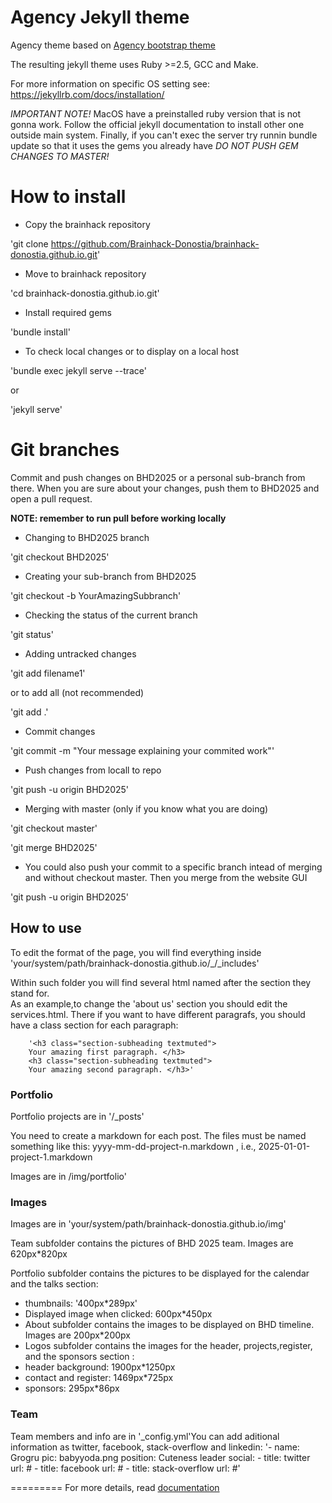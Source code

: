 Agency Jekyll theme
====================

Agency theme based on [Agency bootstrap theme ](https://startbootstrap.com/template-overviews/agency/)

The resulting jekyll theme uses Ruby >=2.5, GCC and Make.

 For more information on specific OS setting see: https://jekyllrb.com/docs/installation/

*IMPORTANT NOTE!* MacOS have a preinstalled ruby version that is not gonna work. Follow the official jekyll documentation to install other one outside main system. Finally, if you can't exec the server try runnin bundle update so that it uses the gems you already have *DO NOT PUSH GEM CHANGES TO MASTER!* 

# How to install

- Copy the brainhack repository

'git clone https://github.com/Brainhack-Donostia/brainhack-donostia.github.io.git'

- Move to brainhack repository

'cd brainhack-donostia.github.io.git'

- Install required gems 

'bundle install'

- To check local changes or to display on a local host 

'bundle exec jekyll serve --trace'

or

'jekyll serve'

# Git branches

Commit and push changes on BHD2025 or a personal sub-branch from there. When you are sure about your changes, push them to BHD2025 and open a pull request.

**NOTE: remember to run pull before working locally**

- Changing to BHD2025 branch  

'git checkout BHD2025'

- Creating your sub-branch from BHD2025  

'git checkout -b YourAmazingSubbranch'

- Checking the status of the current branch  

'git status'

- Adding untracked changes
  
'git add filename1'

or to add all (not recommended)  

'git add .'

- Commit changes 
 
'git commit -m "Your message explaining your commited work"'

- Push changes from locall to repo 
 
'git push -u origin BHD2025'

- Merging with master (only if you know what you are doing)
  
'git checkout master'   

'git merge BHD2025'

- You could also push your commit to a specific branch intead of merging and without checkout master. Then you merge from the website GUI

'git push -u origin BHD2025'

## How to use

To edit the format of the page, you will find everything inside 'your/system/path/brainhack-donostia.github.io/_/_includes'

Within such folder you will find several html named after the section they stand for.  
 As an example,to change the 'about us' section you should edit the services.html. There if you want to have different paragrafs, you should have a class section for each paragraph:

		'<h3 class="section-subheading textmuted">
		Your amazing first paragraph. </h3>
		<h3 class="section-subheading textmuted">
		Your amazing second paragraph. </h3>'

 
### Portfolio 

Portfolio projects are in '/_posts'

You need to create a markdown for each post. The files must be named something like this:
yyyy-mm-dd-project-n.markdown , i.e., 2025-01-01-project-1.markdown

Images are in /img/portfolio'

### Images

Images are in 'your/system/path/brainhack-donostia.github.io/img'

Team subfolder contains the pictures of BHD 2025 team. Images are 620px*820px

Portfolio subfolder contains the pictures to be displayed for the calendar and the talks section:  

- thumbnails: '400px*289px'
- Displayed image when clicked: 600px*450px
- About subfolder contains the images to be displayed on BHD timeline. Images are 200px*200px
- Logos subfolder contains the images for the header, projects,register, and the sponsors section :
- header background: 1900px*1250px
- contact and register: 1469px*725px
- sponsors: 295px*86px

### Team

Team members and info are in '_config.yml'You can add aditional information as twitter, facebook, stack-overflow and linkedin:
		'- name: Grogru
		  pic: babyyoda.png
		  position: Cuteness leader
		  social:
		    - title: twitter
		      url: # 
		    - title: facebook
		      url: #
		    - title: stack-overflow
		      url: #'

=========
For more details, read [documentation](http://jekyllrb.com/)
